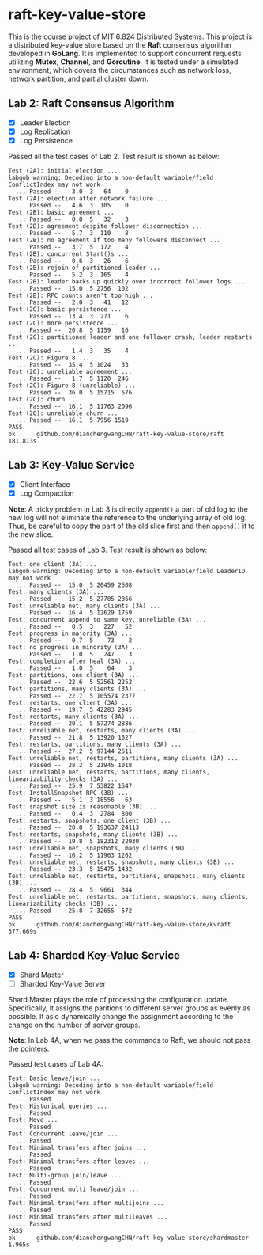 # raft-key-value-store

This is the course project of MIT 6.824 Distributed Systems. This project is a distributed key-value store based on the **Raft** consensus algorithm developed in **GoLang**. It is implemented to support concurrent requests utilizing **Mutex**, **Channel**, and **Goroutine**. It is tested under a simulated environment, which covers the circumstances such as network loss, network partition, and partial cluster down.

## Lab 2: Raft Consensus Algorithm

- [x] Leader Election
- [x] Log Replication
- [x] Log Persistence

Passed all the test cases of Lab 2. Test result is shown as below:

```
Test (2A): initial election ...
labgob warning: Decoding into a non-default variable/field ConflictIndex may not work
  ... Passed --   3.0  3   64    0
Test (2A): election after network failure ...
  ... Passed --   4.6  3  105    0
Test (2B): basic agreement ...
  ... Passed --   0.8  5   32    3
Test (2B): agreement despite follower disconnection ...
  ... Passed --   5.7  3  110    8
Test (2B): no agreement if too many followers disconnect ...
  ... Passed --   3.7  5  172    4
Test (2B): concurrent Start()s ...
  ... Passed --   0.6  3   26    6
Test (2B): rejoin of partitioned leader ...
  ... Passed --   5.2  3  165    4
Test (2B): leader backs up quickly over incorrect follower logs ...
  ... Passed --  15.0  5 2756  102
Test (2B): RPC counts aren't too high ...
  ... Passed --   2.0  3   41   12
Test (2C): basic persistence ...
  ... Passed --  13.4  3  271    6
Test (2C): more persistence ...
  ... Passed --  20.8  5 1159   16
Test (2C): partitioned leader and one follower crash, leader restarts ...
  ... Passed --   1.4  3   35    4
Test (2C): Figure 8 ...
  ... Passed --  35.4  5 1024   33
Test (2C): unreliable agreement ...
  ... Passed --   1.7  5 1120  246
Test (2C): Figure 8 (unreliable) ...
  ... Passed --  36.0  5 15715  576
Test (2C): churn ...
  ... Passed --  16.1  5 11763 2096
Test (2C): unreliable churn ...
  ... Passed --  16.1  5 7956 1519
PASS
ok  	github.com/dianchengwangCHN/raft-key-value-store/raft	181.813s
```

## Lab 3: Key-Value Service

- [x] Client Interface
- [x] Log Compaction

**Note**: A tricky problem in Lab 3 is directly `append()` a part of old log to the new log will not eliminate the reference to the underlying array of old log. Thus, be careful to copy the part of the old slice first and then `append()` it to the new slice.

Passed all test cases of Lab 3. Test result is shown as below:

```
Test: one client (3A) ...
labgob warning: Decoding into a non-default variable/field LeaderID may not work
  ... Passed --  15.0  5 20459 2608
Test: many clients (3A) ...
  ... Passed --  15.2  5 27785 2866
Test: unreliable net, many clients (3A) ...
  ... Passed --  16.4  5 12629 1759
Test: concurrent append to same key, unreliable (3A) ...
  ... Passed --   0.5  3   227   52
Test: progress in majority (3A) ...
  ... Passed --   0.7  5    73    2
Test: no progress in minority (3A) ...
  ... Passed --   1.0  5   247    3
Test: completion after heal (3A) ...
  ... Passed --   1.0  5    64    3
Test: partitions, one client (3A) ...
  ... Passed --  22.6  5 52561 2252
Test: partitions, many clients (3A) ...
  ... Passed --  22.7  5 105574 2377
Test: restarts, one client (3A) ...
  ... Passed --  19.7  5 42283 2945
Test: restarts, many clients (3A) ...
  ... Passed --  20.1  5 57274 2886
Test: unreliable net, restarts, many clients (3A) ...
  ... Passed --  21.8  5 13920 1627
Test: restarts, partitions, many clients (3A) ...
  ... Passed --  27.2  5 97144 2511
Test: unreliable net, restarts, partitions, many clients (3A) ...
  ... Passed --  28.2  5 21945 1018
Test: unreliable net, restarts, partitions, many clients, linearizability checks (3A) ...
  ... Passed --  25.9  7 53822 1547
Test: InstallSnapshot RPC (3B) ...
  ... Passed --   5.1  3 18556   63
Test: snapshot size is reasonable (3B) ...
  ... Passed --   0.4  3  2784  800
Test: restarts, snapshots, one client (3B) ...
  ... Passed --  20.0  5 193637 24113
Test: restarts, snapshots, many clients (3B) ...
  ... Passed --  19.8  5 182312 22930
Test: unreliable net, snapshots, many clients (3B) ...
  ... Passed --  16.2  5 11963 1262
Test: unreliable net, restarts, snapshots, many clients (3B) ...
  ... Passed --  23.3  5 15475 1432
Test: unreliable net, restarts, partitions, snapshots, many clients (3B) ...
  ... Passed --  28.4  5  9661  344
Test: unreliable net, restarts, partitions, snapshots, many clients, linearizability checks (3B) ...
  ... Passed --  25.8  7 32655  572
PASS
ok  	github.com/dianchengwangCHN/raft-key-value-store/kvraft	377.669s
```

## Lab 4: Sharded Key-Value Service

- [x] Shard Master
- [ ] Sharded Key-Value Server

Shard Master plays the role of processing the configuration update. Specifically, it assigns the paritions to different server groups as evenly as possible. It aslo dynamically change the assignment according to the change on the number of server groups.

**Note**: In Lab 4A, when we pass the commands to Raft, we should not pass the pointers.

Passed test cases of Lab 4A:

```
Test: Basic leave/join ...
labgob warning: Decoding into a non-default variable/field ConflictIndex may not work
  ... Passed
Test: Historical queries ...
  ... Passed
Test: Move ...
  ... Passed
Test: Concurrent leave/join ...
  ... Passed
Test: Minimal transfers after joins ...
  ... Passed
Test: Minimal transfers after leaves ...
  ... Passed
Test: Multi-group join/leave ...
  ... Passed
Test: Concurrent multi leave/join ...
  ... Passed
Test: Minimal transfers after multijoins ...
  ... Passed
Test: Minimal transfers after multileaves ...
  ... Passed
PASS
ok  	github.com/dianchengwangCHN/raft-key-value-store/shardmaster	1.965s
```

